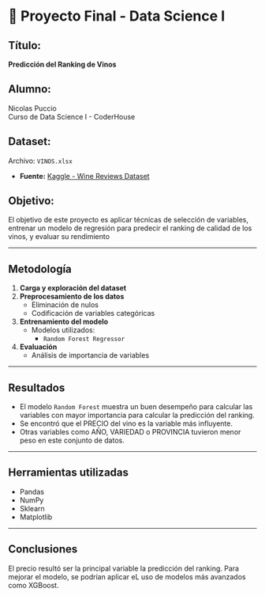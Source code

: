 # 🧪 Proyecto Final - Data Science I

## Título:
**Predicción del Ranking de Vinos**

## Alumno:
Nicolas Puccio  
Curso de Data Science I - CoderHouse

## Dataset:
Archivo: `VINOS.xlsx`  
- **Fuente:** [Kaggle - Wine Reviews Dataset](https://www.kaggle.com/datasets/zynicide/wine-reviews?select=winemag-data-130k-v2.csv)

## Objetivo:
El objetivo de este proyecto es aplicar técnicas de selección de variables, entrenar un modelo de regresión para predecir el ranking de calidad de los vinos, y evaluar su rendimiento

---

## Metodología

1. **Carga y exploración del dataset**
2. **Preprocesamiento de los datos**
   - Eliminación de nulos
   - Codificación de variables categóricas
3. **Entrenamiento del modelo**
   - Modelos utilizados:
     - `Random Forest Regressor`
4. **Evaluación**
    - Análisis de importancia de variables

---

## Resultados

- El modelo `Random Forest` muestra un buen desempeño para calcular las variables con mayor importancia para calcular la predicción del ranking.
- Se encontró que el PRECIO del vino es la variable más influyente.
- Otras variables como AÑO, VARIEDAD o PROVINCIA tuvieron menor peso en este conjunto de datos.

---

## Herramientas utilizadas

- Pandas
- NumPy
- Sklearn
- Matplotlib

---

## Conclusiones

El precio resultó ser la principal variable la predicción del ranking. Para mejorar el modelo, se podrían aplicar eL uso de modelos más avanzados como XGBoost.
